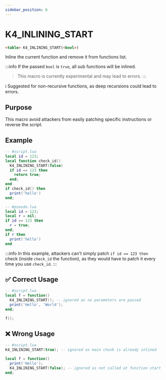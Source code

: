 ```yaml
---
sidebar_position: 6
---
```


# K4_INLINING_START
```md
<table> K4_INLINING_START(<bool>)
```

Inline the current function and remove it from functions list.

:::info
If the passed `bool` is `true`, all sub functions will be inlined.
> This macro is currently experimental and may lead to errors.
:::

ℹ️ Suggested for non-recursive functions, as deep recursions could lead to errors.

## Purpose

This macro avoid attackers from easily patching specific instructions or reverse the script.

## Example
```lua
-- #script.lua
local id = 123;
local function check_id()
  K4_INLINING_START(false)
  if id == 123 then
    return true;
  end;
end
if check_id() then
  print('hello')
end;

-- #pseudo.lua
local id = 123;
local r = nil;
if id == 123 then
  r = true;
end;
if r then
  print('hello')
end
```
:::info
In this example, attackers can't simply patch `if id == 123 then` check (inside `check_id` the function), as they would have to patch it every time you use `check_id`.
:::

## ✅ Correct Usage

```lua
-- #script.lua
local f = function()
  K4_INLINING_START(); -- ignored as no parameters are passed
  print('Hello', 'World');
end;

f();
```

## ❌ Wrong Usage

```lua
-- #script.lua
K4_INLINING_START(true); -- ignored as main chunk is already inlined

local f = function()
  print('Hello');
  K4_INLINING_START(false); -- ignored as not called at function start
end;
```